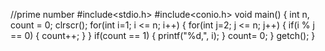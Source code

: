 //prime number 
#include<stdio.h>
#include<conio.h>
void main() {
     int n, count = 0;
     clrscr();
     for(int i=1; i <= n; i++) {
          for(int j=2; j <= n; j++) {
                 if(i % j == 0) {
                     count++;
                   }
           }
           if(count == 1) {
               printf("%d,", i);
            }
            count= 0;
    }
    getch();
}
